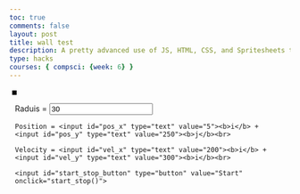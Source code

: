 ```yaml
---
toc: true
comments: false
layout: post
title: wall test
description: A pretty advanced use of JS, HTML, CSS, and Spritesheets to create a single-player game. 
type: hacks
courses: { compsci: {week: 6} }
---
```


<head>
    <title>Wall Collision 2D</title>
</head> 


<canvas width="500" height="500" style="border: 4px solid black; float:left; margin:5px;" id="box"></canvas>

<div style="float:left; padding:5px; margin:5px;">
    Raduis = <input id="rad" type="text" value="30"><br>

    Position = <input id="pos_x" type="text" value="5"><b>i</b> + <input id="pos_y" type="text" value="250"><b>j</b><br>

    Velocity = <input id="vel_x" type="text" value="200"><b>i</b> + <input id="vel_y" type="text" value="300"><b>i</b><br>

    <input id="start_stop_button" type="button" value="Start" onclick="start_stop()"> 
</div>

<script>
    var ctx = document.getElementById("box").getContext("2d");
    var pos = [undefined, undefined];
    var vel = [undefined, undefined];
    var rad;

    var started = false;
    var i_id;

    function draw_and_update()
    {
        ctx.fillStyle = "red";
        ctx.clearRect(0,0,500,500);

        ctx.beginPath();
        ctx.arc([pos[0]],[pos[1]],[rad],[0],[2*Math.PI]);
        ctx.fill();

        //collision
        if (pos[0]+rad>=500 || pos[0]-rad<=0)
        {
            vel[0]=-vel[0];
        }

        if (pos[1]+rad>=500 || pos[1]-rad<=0)
        {
            vel[1]=-vel[1];
        }

        pos[0] += vel[0]/60;
        pos[1] += vel[1]/60;
    }

    function start_stop()
    {
        if (started)
        {
            clearInterval(i_id);
            document.getElementById("start_stop_button").value = "Start";
        }

        else
        {
            pos[0] = Number(document.getElementById("pos_x").value);
            pos[1] = Number(document.getElementById("pos_y").value);
            vel[0] = Number(document.getElementById("vel_x").value);
            vel[1] = Number(document.getElementById("vel_y").value);
            rad = Number(document.getElementById("rad").value);
            document.getElementById("start_stop_button").value = "Stop";
            i_id = setInterval(draw_and_update,1000/60);
        }
        started = !started;
    }
</script>

